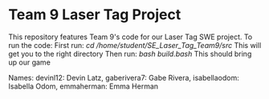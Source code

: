 # Team 9 Laser Tag Project  

This repository features Team 9's code for our Laser Tag SWE project.
To run the code:
First run: *cd /home/student/SE_Laser_Tag_Team9/src*
This will get you to the right directory
Then run: *bash build.bash*
This should bring up our game

Names:
devinl12: Devin Latz, gaberivera7: Gabe Rivera, isabellaodom: Isabella Odom, emmaherman: Emma Herman
